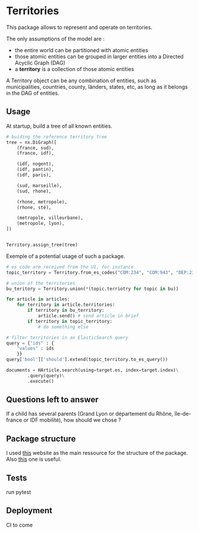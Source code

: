 Territories
================


This package allows to represent and operate on territories.

The only assumptions of the model are :
- the entire world can be partitioned with atomic entities
- those atomic entities can be grouped in larger entities into a Directed Acyclic Graph (DAG)
- a **territory** is a collection of those atomic entities


A Territory object can be any combination of entities, such as municipalities, countries, county, länders, states, etc, as long as it belongs in the DAG of entities.

## Usage

At startup, build a tree of all known entities.
```python
# buiding the reference territory tree
tree = nx.DiGraph([
    (france, sud),
    (france, idf),

    (idf, nogent),
    (idf, pantin),
    (idf, paris),

    (sud, marseille),
    (sud, rhone),

    (rhone, metropole),
    (rhone, sté),

    (metropole, villeurbane),
    (metropole, lyon),
])


Territory.assign_tree(tree)
```

Exemple of a potential usage of such a package.

```python
# es code are received from the UI, for instance
topic_territory = Territory.from_es_codes("COM:234", "COM:943", "DEP:23")

# union of the territories
bu_teritory = Territory.union(*(topic.terriotry for topic in bu))

for article in articles:
    for territory in article.territories:
        if territory in bu_territory:
            article.send() # send article in brief
        if territory in topic_territory:
            # do something else

# filter territories in an ElasticSearch query
query = {"ids" : {
    "values" : ids
    }}
query['bool']['should'].extend(topic_territory.to_es_query())

documents = HArticle.search(using=target.es, index=target.index)\
        .query(query)\
        .execute()
```


## Questions left to answer

If a child has several parents (Grand Lyon or département du Rhône, île-de-france or IDF mobilité), how should we chose ?


## Package structure

I used [this](https://py-pkgs.org/01-introduction) website as the main ressource for the structure of the package. Also [this](https://docs.python-guide.org/writing/structure/) one is useful.


## Tests

run pytest

## Deployment

CI to come
